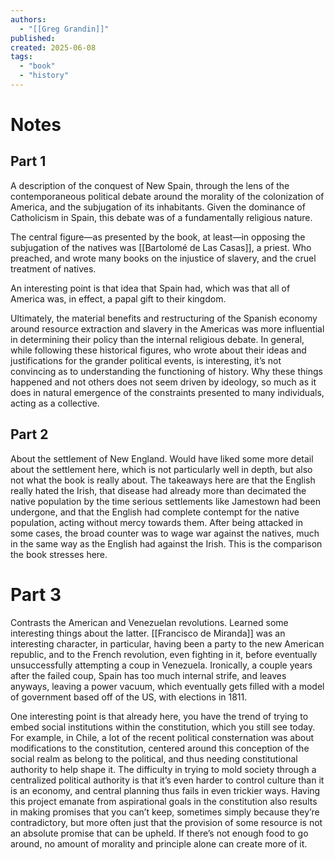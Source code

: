```yaml
---
authors:
  - "[[Greg Grandin]]"
published: 
created: 2025-06-08
tags:
  - "book"
  - "history"
---
```

# Notes
## Part 1
A description of the conquest of New Spain, through the lens of the contemporaneous political debate around the morality of the colonization of America, and the subjugation of its inhabitants. Given the dominance of Catholicism in Spain, this debate was of a fundamentally religious nature.

The central figure—as presented by the book, at least—in opposing the subjugation of the natives was [[Bartolomé de Las Casas]], a priest. Who preached, and wrote many books on the injustice of slavery, and the cruel treatment of natives.

An interesting point is that idea that Spain had, which was that all of America was, in effect, a papal gift to their kingdom.

Ultimately, the material benefits and restructuring of the Spanish economy around resource extraction and slavery in the Americas was more influential in determining their policy than the internal religious debate. In general, while following these historical figures, who wrote about their ideas and justifications for the grander political events, is interesting, it’s not convincing as to understanding the functioning of history. Why these things happened and not others does not seem driven by ideology, so much as it does in natural emergence of the constraints presented to many individuals, acting as a collective.
## Part 2

About the settlement of New England. Would have liked some more detail about the settlement here, which is not particularly well in depth, but also not what the book is really about. The takeaways here are that the English really hated the Irish, that disease had already more than decimated the native population by the time serious settlements like Jamestown had been undergone, and that the English had complete contempt for the native population, acting without mercy towards them. After being attacked in some cases, the broad counter was to wage war against the natives, much in the same way as the English had against the Irish. This is the comparison the book stresses here.

# Part 3
Contrasts the American and Venezuelan revolutions. Learned some interesting things about the latter. [[Francisco de Miranda]] was an interesting character, in particular, having been a party to the new American republic, and to the French revolution, even fighting in it, before eventually unsuccessfully attempting a coup in Venezuela. Ironically, a couple years after the failed coup, Spain has too much internal strife, and leaves anyways, leaving a power vacuum, which eventually gets filled with a model of government based off of the US, with elections in 1811.

One interesting point is that already here, you have the trend of trying to embed social institutions within the constitution, which you still see today. For example, in Chile, a lot of the recent political consternation was about modifications to the constitution, centered around this conception of the social realm as belong to the political, and thus needing constitutional authority to help shape it. The difficulty in trying to mold society through a centralized political authority is that it’s even harder to control culture than it is an economy, and central planning thus fails in even trickier ways. Having this project emanate from aspirational goals in the constitution also results in making promises that you can’t keep, sometimes simply because they’re contradictory, but more often just that the provision of some resource is not an absolute promise that can be upheld. If there’s not enough food to go around, no amount of morality and principle alone can create more of it.